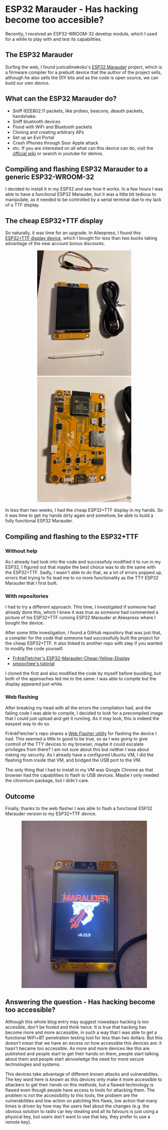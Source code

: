 # ESP32 Marauder - Has hacking become too accesible?
Recently, I received an ESP32-WROOM-32 develop module, which I used for a while to play with and test its capabilities. 

## The ESP32 Marauder
Surfing the web, I found justcallmekoko's [ESP32 Marauder](https://github.com/justcallmekoko/ESP32Marauder) project, which is a firmware compiler for a prebuilt device that the author of the project sells, although he also sells the DIY kits and as the code is open source, we can build our own device. 

## What can the ESP32 Marauder do?
- Sniff IEEE802.11 packets, like probes, beacons, deauth packets, handshake.
- Sniff bluetooth devices
- Flood with WiFi and Bluetooth packets
- Cloning and creating arbitrary APs
- Set up an Evil Portal
- Crash iPhones through Sour Apple attack
- etc.
If you are interested on all what can this device can do, visit the [official wiki](https://github.com/justcallmekoko/ESP32Marauder/wiki) or search in youtube for demos.

## Compiling and flashing ESP32 Marauder to a generic ESP32-WROOM-32
I decided to install it in my ESP32 and see how it works. In a few hours I was able to have a functional ESP32 Marauder, but it was a little bit tedious to manipulate, as it needed to be controlled by a serial terminal due to my lack of a TTF display. 

## The cheap ESP32+TTF display
So naturally, it was time for an upgrade. In Aliexpress, I found this [ESP32+TTF display device](https://www.aliexpress.com/item/1005006604267846.html), which I bought for less than two bucks taking advantage of the new account bonus discounts.
<div align=center>
    <img src="assets/esp32-ttf-1.jpeg" width="300" />
    <img src="assets/esp32-ttf-2.jpeg" width="300" />
</div>

In less than two weeks, I had the cheap ESP32+TTF display in my hands. So it was time to get my hands dirty again and somehow, be able to build a fully functional ESP32 Marauder.

## Compiling and flashing to the ESP32+TTF
### Without help
As I already had look into the code and successfuly modified it to run in my ESP32, I figured out that maybe the best choice was to do the same with the ESP32+TTF. Sadly, I wasn't able to do that, as a lot of errors popped up, errors that trying to fix lead me to no more functionality as the TTY ESP32 Marauder that I first built.

### With repositories
I had to try a different approach. This time, I investigated if someone had already done this, which I knew it was true as someone had commented a picture of his ESP32+TTF running ESP32 Marauder at Aliexpress where I bought the device.

After some little investigation, I found a GitHub repository that was just that, a compiler for the code that someone had successfully built the project for the cheap ESP32+TTF. It also linked to another repo with step if you wanted to modify the code yourself.
- [Fr4nkFletcher's ESP32-Marauder-Cheap-Yellow-Display](https://github.com/Fr4nkFletcher/ESP32-Marauder-Cheap-Yellow-Display)
- [smoochiee's tutorial](https://github.com/smoochiee/MARAUDER-FOR-CYD---CHEAP-YELLOW-DISPLAY)

I cloned the first and also modified the code by myself before buulding, but both of the approaches led me to the same: I was able to compile but the display appeared just white.

### Web flashing
After breaking my head with all the errors the compilation had, and the failing code I was able to compile, I decided to look for a precompiled image that I could just upload and get it running. As it may look, this is indeed the easyest way to do so. 

Fr4nkFletcher's repo shares a [Web Flasher utility](https://fr4nkfletcher.github.io/Adafruit_WebSerial_ESPTool/) for flashing the device I had. This seemed a little to good to be true, so as I was going to give controll of the TTY devices to my browser, maybe it could escalate privileges from there? I am not sure about this but neither I was about risking my security. As I already have a configured Ubuntu VM, I did the flashing from inside that VM, and bridged the USB port to the VM. 

The only thing that I had to install in my VM was Google Chrome as that browser had the capabilities to flash to USB devices. Maybe I only needed the chromium package, but I didn´t care.

## Outcome
Finally, thanks to the web flasher I was able to flash a functional ESP32 Marauder version to my ESP32+TTF device.

<div align=center>
    <img src="assets/working-marauder.jpeg" width="400" />
</div>

## Answering the question - Has hacking become too accessible?
Although this whole blog entry may suggest nowadays hacking is too accesible, don't be fooled and think twice. It is true that hacking has become more and more accessible, in such a way that I was able to get a functional WiFi+BT penetration testing tool for less than two dollars. But this doesn't mean that we have an excess on how accessible this devices are: it hasn't became *too* accessible.
As more and more devices like this are published and people start to get their hands on them, people start talking about them and people start aknowledge the need for more secure technologies and systems. 

This devices take advantage of different _known_ attacks and vulnerabilites. The key word here is _known_ as this devices only make it more accessible to attackers to get their hands on this methods, but a flawed technology is flawed even though people have access to tools for attacking them. The problem is not the accessibility to this tools, the problem are the vulnerabilities and low action on patching this flaws, low action that many times is driven by how may the users feel about the changes (e.g. the obvious solution to radio car key stealing and all its falvours is just using a physical key, but users don't want to use that key, they prefer to use a remote key).


